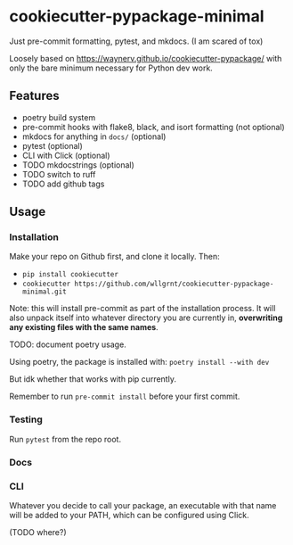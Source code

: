 # cookiecutter-pypackage-minimal
Just pre-commit formatting, pytest, and mkdocs. (I am scared of tox)

Loosely based on https://waynerv.github.io/cookiecutter-pypackage/ with only the bare minimum necessary for Python dev work.

## Features
- poetry build system
- pre-commit hooks with flake8, black, and isort formatting (not optional)
- mkdocs for anything in `docs/` (optional)
- pytest (optional)
- CLI with Click (optional) 
- TODO mkdocstrings (optional)
- TODO switch to ruff
- TODO add github tags

## Usage


### Installation
Make your repo on Github first, and clone it locally. Then:
- `pip install cookiecutter`
- `cookiecutter https://github.com/wllgrnt/cookiecutter-pypackage-minimal.git`

Note: this will install pre-commit as part of the installation process. It will also unpack itself into whatever directory you are currently in, **overwriting any existing files with the same names**.

TODO: document poetry usage.

Using poetry, the package is installed with:
`poetry install --with dev`

But idk whether that works with pip currently.

Remember to run `pre-commit install` before your first commit.
 
### Testing
Run `pytest` from the repo root.

### Docs


### CLI
Whatever you decide to call your package, an executable with that name will be added to your PATH,
which can be configured using Click.

(TODO where?)
